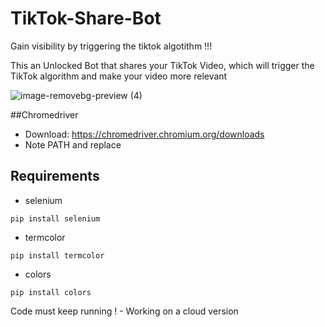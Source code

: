 # TikTok-Share-Bot

Gain visibility by triggering the tiktok algotithm !!!

This an Unlocked Bot that shares your TikTok Video, which will trigger the TikTok algorithm and make your video more relevant

![image-removebg-preview (4)](https://user-images.githubusercontent.com/98614666/153665544-b0e21c21-b7cb-4e02-b5f6-5c7c468914c7.png)

##Chromedriver
- Download: https://chromedriver.chromium.org/downloads
- Note PATH and replace
## Requirements

- selenium
```
pip install selenium
```
- termcolor
```
pip install termcolor
```
- colors
```
pip install colors
```

Code must keep running ! - Working on a cloud version
